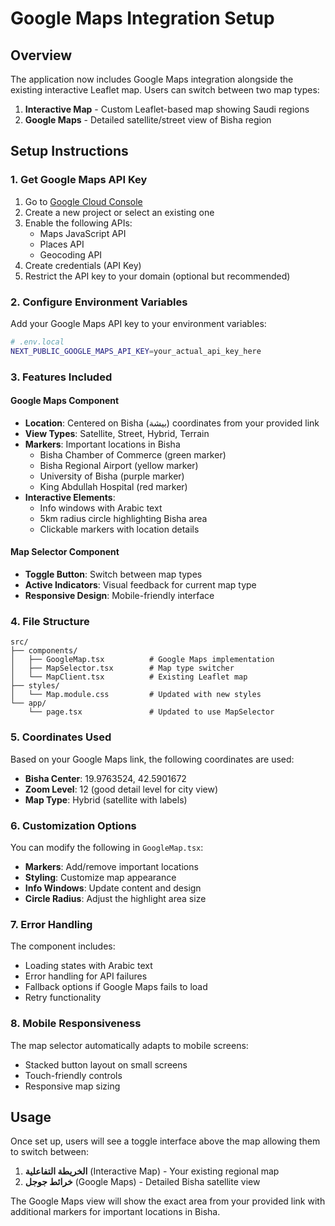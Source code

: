 # Google Maps Integration Setup

## Overview
The application now includes Google Maps integration alongside the existing interactive Leaflet map. Users can switch between two map types:

1. **Interactive Map** - Custom Leaflet-based map showing Saudi regions
2. **Google Maps** - Detailed satellite/street view of Bisha region

## Setup Instructions

### 1. Get Google Maps API Key

1. Go to [Google Cloud Console](https://console.cloud.google.com/)
2. Create a new project or select an existing one
3. Enable the following APIs:
   - Maps JavaScript API
   - Places API
   - Geocoding API
4. Create credentials (API Key)
5. Restrict the API key to your domain (optional but recommended)

### 2. Configure Environment Variables

Add your Google Maps API key to your environment variables:

```bash
# .env.local
NEXT_PUBLIC_GOOGLE_MAPS_API_KEY=your_actual_api_key_here
```

### 3. Features Included

#### Google Maps Component
- **Location**: Centered on Bisha (بيشة) coordinates from your provided link
- **View Types**: Satellite, Street, Hybrid, Terrain
- **Markers**: Important locations in Bisha
  - Bisha Chamber of Commerce (green marker)
  - Bisha Regional Airport (yellow marker)
  - University of Bisha (purple marker)
  - King Abdullah Hospital (red marker)
- **Interactive Elements**:
  - Info windows with Arabic text
  - 5km radius circle highlighting Bisha area
  - Clickable markers with location details

#### Map Selector Component
- **Toggle Button**: Switch between map types
- **Active Indicators**: Visual feedback for current map type
- **Responsive Design**: Mobile-friendly interface

### 4. File Structure

```
src/
├── components/
│   ├── GoogleMap.tsx          # Google Maps implementation
│   ├── MapSelector.tsx        # Map type switcher
│   └── MapClient.tsx          # Existing Leaflet map
├── styles/
│   └── Map.module.css         # Updated with new styles
└── app/
    └── page.tsx               # Updated to use MapSelector
```

### 5. Coordinates Used

Based on your Google Maps link, the following coordinates are used:
- **Bisha Center**: 19.9763524, 42.5901672
- **Zoom Level**: 12 (good detail level for city view)
- **Map Type**: Hybrid (satellite with labels)

### 6. Customization Options

You can modify the following in `GoogleMap.tsx`:
- **Markers**: Add/remove important locations
- **Styling**: Customize map appearance
- **Info Windows**: Update content and design
- **Circle Radius**: Adjust the highlight area size

### 7. Error Handling

The component includes:
- Loading states with Arabic text
- Error handling for API failures
- Fallback options if Google Maps fails to load
- Retry functionality

### 8. Mobile Responsiveness

The map selector automatically adapts to mobile screens:
- Stacked button layout on small screens
- Touch-friendly controls
- Responsive map sizing

## Usage

Once set up, users will see a toggle interface above the map allowing them to switch between:
1. **الخريطة التفاعلية** (Interactive Map) - Your existing regional map
2. **خرائط جوجل** (Google Maps) - Detailed Bisha satellite view

The Google Maps view will show the exact area from your provided link with additional markers for important locations in Bisha.
